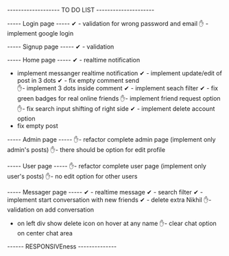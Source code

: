 ------------------- TO DO LIST ---------------------

----- Login page -----
✔ - validation for wrong password and email
✋ - implement google login 

----- Signup page -----
✔ - validation

----- Home page -----
 ✔ - realtime notification
 - implement messanger realtime notification
 ✔ - implement update/edit of post in 3 dots
 ✔ - fix empty comment send  
 ✋- implement 3 dots inside comment
 ✔ - implement seach filter
 ✔ - fix green badges for real online friends
 ✋- implement friend request option
 ✋- fix search input shifting of right side
 ✔ - implement delete account option
  - fix empty post

----- Admin page -----
✋- refactor complete admin page (implement only admin's posts)
✋- there should be option for edit profile

----- User page -----
✋- refactor complete user page (implement only user's posts)
✋- no edit option for other users

----- Messager page -----
 ✔ - realtime message
 ✔ - search filter
 ✔ - implement start conversation with new friends
 ✔ - delete extra Nikhil
 ✋- validation on add conversation
  - on left div show delete icon on hover at any name
 ✋- clear chat option on center chat area

------ RESPONSIVEness --------------